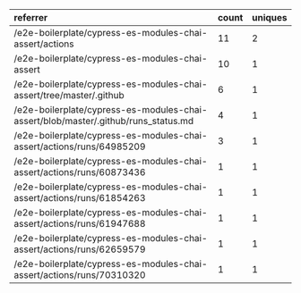 | referrer                                                                           | count | uniques |
| :--------------------------------------------------------------------------------- | :---- | :------ |
| /e2e-boilerplate/cypress-es-modules-chai-assert/actions                            | 11    | 2       |
| /e2e-boilerplate/cypress-es-modules-chai-assert                                    | 10    | 1       |
| /e2e-boilerplate/cypress-es-modules-chai-assert/tree/master/.github                | 6     | 1       |
| /e2e-boilerplate/cypress-es-modules-chai-assert/blob/master/.github/runs_status.md | 4     | 1       |
| /e2e-boilerplate/cypress-es-modules-chai-assert/actions/runs/64985209              | 3     | 1       |
| /e2e-boilerplate/cypress-es-modules-chai-assert/actions/runs/60873436              | 1     | 1       |
| /e2e-boilerplate/cypress-es-modules-chai-assert/actions/runs/61854263              | 1     | 1       |
| /e2e-boilerplate/cypress-es-modules-chai-assert/actions/runs/61947688              | 1     | 1       |
| /e2e-boilerplate/cypress-es-modules-chai-assert/actions/runs/62659579              | 1     | 1       |
| /e2e-boilerplate/cypress-es-modules-chai-assert/actions/runs/70310320              | 1     | 1       |